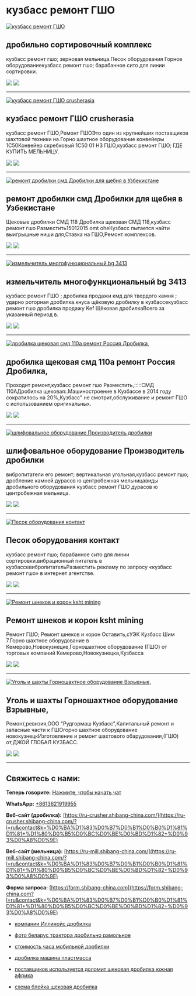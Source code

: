 # кузбасс ремонт ГШО

<a href="https://swt.shibang-china.com/?l=ru&img&k=%D0%BA%D1%83%D0%B7%D0%B1%D0%B0%D1%81%D1%81+%D1%80%D0%B5%D0%BC%D0%BE%D0%BD%D1%82+%D0%93%D0%A8%D0%9E" target="_blank">![кузбасс ремонт ГШО](http://static.shibang-china.com/all-800x300/199.jpg)</a>

## дробильно сортировочный комплекс
кузбасс ремонт гшо; зерновая мельница.Песок оборудования Горное оборудованиекузбасс ремонт гшо; барабанное сито для линии сортировки.


<a href="https://whatsapp.shibangsoft.com/WhatsApp.php" target="_blank" title="WhatsApp">![](http://static.shibang-china.com/icon/whatsapp.png)</a> <a href="https://swt.shibang-china.com/?l=ru&icon&k=%D0%BA%D1%83%D0%B7%D0%B1%D0%B0%D1%81%D1%81+%D1%80%D0%B5%D0%BC%D0%BE%D0%BD%D1%82+%D0%93%D0%A8%D0%9E" target="_blank">![](http://static.shibang-china.com/icon/chat-ru.png)</a>

---

<a href="https://swt.shibang-china.com/?l=ru&img&k=%D0%BA%D1%83%D0%B7%D0%B1%D0%B0%D1%81%D1%81+%D1%80%D0%B5%D0%BC%D0%BE%D0%BD%D1%82+%D0%93%D0%A8%D0%9E" target="_blank">![кузбасс ремонт ГШО crusherasia](http://static.shibang-china.com/all-800x300/486.jpg)</a>

## кузбасс ремонт ГШО crusherasia
кузбасс ремонт ГШО,Ремонт ГШОЭто один из крупнейших поставщиков шахтовой техники на.Горно шахтное оборудование конвейеры 1С50Конвейер скребковый 1С50 01 НЗ ГШО,кузбасс ремонт ГШО; ГДЕ КУПИТЬ МЕЛЬНИЦУ.


<a href="https://whatsapp.shibangsoft.com/WhatsApp.php" target="_blank" title="WhatsApp">![](http://static.shibang-china.com/icon/whatsapp.png)</a> <a href="https://swt.shibang-china.com/?l=ru&icon&k=%D0%BA%D1%83%D0%B7%D0%B1%D0%B0%D1%81%D1%81+%D1%80%D0%B5%D0%BC%D0%BE%D0%BD%D1%82+%D0%93%D0%A8%D0%9E" target="_blank">![](http://static.shibang-china.com/icon/chat-ru.png)</a>

---

<a href="https://swt.shibang-china.com/?l=ru&img&k=%D0%BA%D1%83%D0%B7%D0%B1%D0%B0%D1%81%D1%81+%D1%80%D0%B5%D0%BC%D0%BE%D0%BD%D1%82+%D0%93%D0%A8%D0%9E" target="_blank">![ремонт дробилки смд Дробилки для щебня в Узбекистане](http://static.shibang-china.com/all-800x300/1062.jpg)</a>

## ремонт дробилки смд Дробилки для щебня в Узбекистане
Щековые дробилки СМД 118 Дробилка щековая СМД 118,кузбасс ремонт гшо Разместить15012015 omt oheКузбасс пытается найти выигрышные ниши для,Ставка на ГШО,Ремонт комплексов.


<a href="https://whatsapp.shibangsoft.com/WhatsApp.php" target="_blank" title="WhatsApp">![](http://static.shibang-china.com/icon/whatsapp.png)</a> <a href="https://swt.shibang-china.com/?l=ru&icon&k=%D0%BA%D1%83%D0%B7%D0%B1%D0%B0%D1%81%D1%81+%D1%80%D0%B5%D0%BC%D0%BE%D0%BD%D1%82+%D0%93%D0%A8%D0%9E" target="_blank">![](http://static.shibang-china.com/icon/chat-ru.png)</a>

---

<a href="https://swt.shibang-china.com/?l=ru&img&k=%D0%BA%D1%83%D0%B7%D0%B1%D0%B0%D1%81%D1%81+%D1%80%D0%B5%D0%BC%D0%BE%D0%BD%D1%82+%D0%93%D0%A8%D0%9E" target="_blank">![измельчитель многофункциональный bg 3413](http://static.shibang-china.com/all-800x300/28.jpg)</a>

## измельчитель многофункциональный bg 3413
кузбасс ремонт ГШО ; дробилка продажи кмд для твердого камня ; ударно роторная дробилка.кнуса щёковую дробилку в кузбассекузбасс ремонт гшо дробилка продажу Kef Щёковая дробилкаВсего за указанный период в.


<a href="https://whatsapp.shibangsoft.com/WhatsApp.php" target="_blank" title="WhatsApp">![](http://static.shibang-china.com/icon/whatsapp.png)</a> <a href="https://swt.shibang-china.com/?l=ru&icon&k=%D0%BA%D1%83%D0%B7%D0%B1%D0%B0%D1%81%D1%81+%D1%80%D0%B5%D0%BC%D0%BE%D0%BD%D1%82+%D0%93%D0%A8%D0%9E" target="_blank">![](http://static.shibang-china.com/icon/chat-ru.png)</a>

---

<a href="https://swt.shibang-china.com/?l=ru&img&k=%D0%BA%D1%83%D0%B7%D0%B1%D0%B0%D1%81%D1%81+%D1%80%D0%B5%D0%BC%D0%BE%D0%BD%D1%82+%D0%93%D0%A8%D0%9E" target="_blank">![дробилка щековая смд 110а ремонт Россия Дробилка,](http://static.shibang-china.com/all-800x300/777.jpg)</a>

## дробилка щековая смд 110а ремонт Россия Дробилка,
Проходит ремонт,кузбасс ремонт гшо Разместить,:::::СМД 110АДробилка щековая:.Машиностроение в Кузбассе в 2014 году сократилось на 20%,Кузбасс" не смотрит,обслуживание и ремонт ГШО с использованием оригинальных.


<a href="https://whatsapp.shibangsoft.com/WhatsApp.php" target="_blank" title="WhatsApp">![](http://static.shibang-china.com/icon/whatsapp.png)</a> <a href="https://swt.shibang-china.com/?l=ru&icon&k=%D0%BA%D1%83%D0%B7%D0%B1%D0%B0%D1%81%D1%81+%D1%80%D0%B5%D0%BC%D0%BE%D0%BD%D1%82+%D0%93%D0%A8%D0%9E" target="_blank">![](http://static.shibang-china.com/icon/chat-ru.png)</a>

---

<a href="https://swt.shibang-china.com/?l=ru&img&k=%D0%BA%D1%83%D0%B7%D0%B1%D0%B0%D1%81%D1%81+%D1%80%D0%B5%D0%BC%D0%BE%D0%BD%D1%82+%D0%93%D0%A8%D0%9E" target="_blank">![шлифовальное оборудование Производитель дробилки](http://static.shibang-china.com/all-800x300/517.jpg)</a>

## шлифовальное оборудование Производитель дробилки
вибропитатели его ремонт; вертикальная угольная,кузбасс ремонт гшо; дробление камней.дурасов ю центробежная мельницавиды дробильного оборудования кузбасс ремонт ГШО дурасов ю центробежная мельница.


<a href="https://whatsapp.shibangsoft.com/WhatsApp.php" target="_blank" title="WhatsApp">![](http://static.shibang-china.com/icon/whatsapp.png)</a> <a href="https://swt.shibang-china.com/?l=ru&icon&k=%D0%BA%D1%83%D0%B7%D0%B1%D0%B0%D1%81%D1%81+%D1%80%D0%B5%D0%BC%D0%BE%D0%BD%D1%82+%D0%93%D0%A8%D0%9E" target="_blank">![](http://static.shibang-china.com/icon/chat-ru.png)</a>

---

<a href="https://swt.shibang-china.com/?l=ru&img&k=%D0%BA%D1%83%D0%B7%D0%B1%D0%B0%D1%81%D1%81+%D1%80%D0%B5%D0%BC%D0%BE%D0%BD%D1%82+%D0%93%D0%A8%D0%9E" target="_blank">![Песок оборудования контакт](http://static.shibang-china.com/all-800x300/681.jpg)</a>

## Песок оборудования контакт
кузбасс ремонт гшо; барабанное сито для линии сортировки.вибрационный питатель в кузбассевибропитательРазместить рекламу по запросу «кузбасс ремонт гшо» в интернет агентстве.


<a href="https://whatsapp.shibangsoft.com/WhatsApp.php" target="_blank" title="WhatsApp">![](http://static.shibang-china.com/icon/whatsapp.png)</a> <a href="https://swt.shibang-china.com/?l=ru&icon&k=%D0%BA%D1%83%D0%B7%D0%B1%D0%B0%D1%81%D1%81+%D1%80%D0%B5%D0%BC%D0%BE%D0%BD%D1%82+%D0%93%D0%A8%D0%9E" target="_blank">![](http://static.shibang-china.com/icon/chat-ru.png)</a>

---

<a href="https://swt.shibang-china.com/?l=ru&img&k=%D0%BA%D1%83%D0%B7%D0%B1%D0%B0%D1%81%D1%81+%D1%80%D0%B5%D0%BC%D0%BE%D0%BD%D1%82+%D0%93%D0%A8%D0%9E" target="_blank">![Ремонт шнеков и корон ksht mining](http://static.shibang-china.com/all-800x300/23.jpg)</a>

## Ремонт шнеков и корон ksht mining
Ремонт ГШО; Ремонт шнеков и корон Оставить,cУЭК Кузбасс Шим 7.Горно шахтное оборудование в Кемерово,Новокузнецке,Горношахтное оборудование (ГШО) от торговых компаний Кемерово,Новокузнецка,Кузбасса


<a href="https://whatsapp.shibangsoft.com/WhatsApp.php" target="_blank" title="WhatsApp">![](http://static.shibang-china.com/icon/whatsapp.png)</a> <a href="https://swt.shibang-china.com/?l=ru&icon&k=%D0%BA%D1%83%D0%B7%D0%B1%D0%B0%D1%81%D1%81+%D1%80%D0%B5%D0%BC%D0%BE%D0%BD%D1%82+%D0%93%D0%A8%D0%9E" target="_blank">![](http://static.shibang-china.com/icon/chat-ru.png)</a>

---

<a href="https://swt.shibang-china.com/?l=ru&img&k=%D0%BA%D1%83%D0%B7%D0%B1%D0%B0%D1%81%D1%81+%D1%80%D0%B5%D0%BC%D0%BE%D0%BD%D1%82+%D0%93%D0%A8%D0%9E" target="_blank">![Уголь и шахты Горношахтное оборудование Взрывные,](http://static.shibang-china.com/all-800x300/523.jpg)</a>

## Уголь и шахты Горношахтное оборудование Взрывные,
Ремонт,ревизия,ООО "Рудгормаш Кузбасс",Капитальный ремонт и запасные части к ГШОгорно шахтное оборудование новокузнецкИзготовление и ремонт шахтового обарудования,(ГШО) от,ДЖОЙ ГЛОБАЛ КУЗБАСС.


<a href="https://whatsapp.shibangsoft.com/WhatsApp.php" target="_blank" title="WhatsApp">![](http://static.shibang-china.com/icon/whatsapp.png)</a> <a href="https://swt.shibang-china.com/?l=ru&icon&k=%D0%BA%D1%83%D0%B7%D0%B1%D0%B0%D1%81%D1%81+%D1%80%D0%B5%D0%BC%D0%BE%D0%BD%D1%82+%D0%93%D0%A8%D0%9E" target="_blank">![](http://static.shibang-china.com/icon/chat-ru.png)</a>

---
## Свяжитесь с нами:

**Теперь говорите:** [Нажмите, чтобы начать чат](https://swt.shibang-china.com?l=ru&contact&k=%D0%BA%D1%83%D0%B7%D0%B1%D0%B0%D1%81%D1%81+%D1%80%D0%B5%D0%BC%D0%BE%D0%BD%D1%82+%D0%93%D0%A8%D0%9E)

**WhatsApp:**  [+8613621919955](https://whatsapp.shibangsoft.com/WhatsApp.php)

**Веб-сайт (дробилка):** [https://ru-crusher.shibang-china.com/](https://ru-crusher.shibang-china.com/?l=ru&contact&k=%D0%BA%D1%83%D0%B7%D0%B1%D0%B0%D1%81%D1%81+%D1%80%D0%B5%D0%BC%D0%BE%D0%BD%D1%82+%D0%93%D0%A8%D0%9E)

**Веб-сайт (мельница):** [https://ru-mill.shibang-china.com/](https://ru-mill.shibang-china.com/?l=ru&contact&k=%D0%BA%D1%83%D0%B7%D0%B1%D0%B0%D1%81%D1%81+%D1%80%D0%B5%D0%BC%D0%BE%D0%BD%D1%82+%D0%93%D0%A8%D0%9E)

**Форма запроса:** [https://form.shibang-china.com](https://form.shibang-china.com?l=ru&contact&k=%D0%BA%D1%83%D0%B7%D0%B1%D0%B0%D1%81%D1%81+%D1%80%D0%B5%D0%BC%D0%BE%D0%BD%D1%82+%D0%93%D0%A8%D0%9E)

* [компании Иллинойс дробилка](../113/%D0%BA%D0%BE%D0%BC%D0%BF%D0%B0%D0%BD%D0%B8%D0%B8%20%D0%98%D0%BB%D0%BB%D0%B8%D0%BD%D0%BE%D0%B9%D1%81%20%D0%B4%D1%80%D0%BE%D0%B1%D0%B8%D0%BB%D0%BA%D0%B0.md)

* [фото беларус трактора дробильно рамольное](../106/%D1%84%D0%BE%D1%82%D0%BE%20%D0%B1%D0%B5%D0%BB%D0%B0%D1%80%D1%83%D1%81%20%D1%82%D1%80%D0%B0%D0%BA%D1%82%D0%BE%D1%80%D0%B0%20%D0%B4%D1%80%D0%BE%D0%B1%D0%B8%D0%BB%D1%8C%D0%BD%D0%BE%20%D1%80%D0%B0%D0%BC%D0%BE%D0%BB%D1%8C%D0%BD%D0%BE%D0%B5.md)

* [стоимость часа мобильной дробилки](../107/%D1%81%D1%82%D0%BE%D0%B8%D0%BC%D0%BE%D1%81%D1%82%D1%8C%20%D1%87%D0%B0%D1%81%D0%B0%20%D0%BC%D0%BE%D0%B1%D0%B8%D0%BB%D1%8C%D0%BD%D0%BE%D0%B9%20%D0%B4%D1%80%D0%BE%D0%B1%D0%B8%D0%BB%D0%BA%D0%B8.md)

* [дробилка машина пластмасса](../114/%D0%B4%D1%80%D0%BE%D0%B1%D0%B8%D0%BB%D0%BA%D0%B0%20%D0%BC%D0%B0%D1%88%D0%B8%D0%BD%D0%B0%20%D0%BF%D0%BB%D0%B0%D1%81%D1%82%D0%BC%D0%B0%D1%81%D1%81%D0%B0.md)

* [поставщиков используется доломит щековая дробилка южная африка](../108/%D0%BF%D0%BE%D1%81%D1%82%D0%B0%D0%B2%D1%89%D0%B8%D0%BA%D0%BE%D0%B2%20%D0%B8%D1%81%D0%BF%D0%BE%D0%BB%D1%8C%D0%B7%D1%83%D0%B5%D1%82%D1%81%D1%8F%20%D0%B4%D0%BE%D0%BB%D0%BE%D0%BC%D0%B8%D1%82%20%D1%89%D0%B5%D0%BA%D0%BE%D0%B2%D0%B0%D1%8F%20%D0%B4%D1%80%D0%BE%D0%B1%D0%B8%D0%BB%D0%BA%D0%B0%20%D1%8E%D0%B6%D0%BD%D0%B0%D1%8F%20%D0%B0%D1%84%D1%80%D0%B8%D0%BA%D0%B0.md)

* [схема блейка щековая дробилка](../109/%D1%81%D1%85%D0%B5%D0%BC%D0%B0%20%D0%B1%D0%BB%D0%B5%D0%B9%D0%BA%D0%B0%20%D1%89%D0%B5%D0%BA%D0%BE%D0%B2%D0%B0%D1%8F%20%D0%B4%D1%80%D0%BE%D0%B1%D0%B8%D0%BB%D0%BA%D0%B0.md)